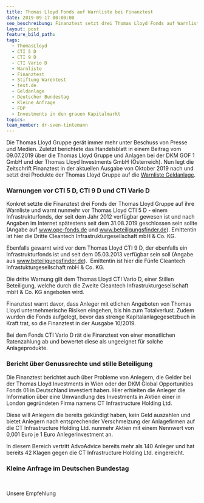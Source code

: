 ```yaml
---
title: Thomas Lloyd Fonds auf Warnliste bei Finanztest
date: 2019-09-17 00:00:00
seo_beschreibung: Finanztest setzt drei Thomas Lloyd Fonds auf Warnliste
layout: post
feature_bild_path:
tags:
  - ThomasLloyd
  - CTI 5 D
  - CTI 9 D
  - CTI Vario D
  - Warnliste
  - Finanztest
  - Stiftung Warentest
  - test.de
  - Geldanlage
  - Deutscher Bundestag
  - Kleine Anfrage
  - FDP
  - Investments in den grauen Kapitalmarkt
topics:
team_member: dr-sven-tintemann
---
```


Die Thomas Lloyd Gruppe ger&auml;t immer mehr unter Beschuss von Presse und Medien. Zuletzt berichtete das Handelsblatt in einem Beitrag vom 09.07.2019 &uuml;ber die Thomas Lloyd Gruppe und Anlagen bei der DKM GOF 1 GmbH und der Thomas Lloyd Investments GmbH (Österreich). Nun legt die Zeitschrift Finanztest in der aktuellen Ausgabe von Oktober 2019 nach und setzt drei Produkte der Thomas Lloyd Gruppe auf die [Warnliste Geldanlage](https://www.test.de/Warnliste-Geldanlage-Unserioese-Firmen-und-Finanzprodukte-1131965-0/).

### Warnungen vor CTI 5 D, CTI 9 D und CTI Vario D

Konkret setzte die Finanztest drei Fonds der Thomas Lloyd Gruppe auf ihre Warnliste und warnt nunmehr vor Thomas Lloyd CTI 5 D - einem Infrastrukturfonds, der seit dem Jahr 2012 verf&uuml;gbar gewesen ist und nach Angaben im Internet sp&auml;testens seit dem 31.08.2019 geschlossen sein sollte (Angabe auf www.opc-fonds.de und www.beteiligungsfinder.de). Emittentin ist hier die Dritte Cleantech Infrastrukturgesellschaft mbH & Co. KG.

Ebenfalls gewarnt wird vor dem Thomas Lloyd CTI 9 D, der ebenfalls ein Infrastrukturfonds ist und seit dem 05.03.2013 verf&uuml;gbar sein soll (Angabe aus www.beteiligungsfinder.de). &nbsp;Emittentin ist hier die F&uuml;nfe Cleantech Infrastukturgesellschaft mbH & Co. KG.&nbsp;

Die dritte Warnung gilt dem Thomas Lloyd CTI Vario D, einer Stillen Beteiligung, welche durch die Zweite Cleantech Infrastrukturgesellschaft mbH & Co. KG angeboten wird.&nbsp;

Finanztest warnt davor, dass Anleger mit etlichen Angeboten von Thomas Lloyd unternehmerische Risiken eingehen, bis hin zum Totalverlust. Zudem wurden die Fonds aufgelegt, bevor das strenge Kapitalanlagegesetzbuch in Kraft trat, so die Finanztest in der Ausgabe 10/2019.

Bei dem Fonds CTI Vario D r&auml;t die Finanztest von einer monatlichen Ratenzahlung ab und bewertet diese als ungeeignet f&uuml;r solche Anlageprodukte.&nbsp;

### Bericht &uuml;ber Genussrechte und stille Beteiligung

Die Finanztest berichtet auch &uuml;ber Probleme von Anlegern, die Gelder bei der Thomas Lloyd Investments in Wien oder der DKM Global Opportunities Fonds 01 in Deutschland investiert haben. Hier erhielten die Anleger die Information &uuml;ber eine Umwandlung des Investments in Aktien einer in London gegr&uuml;ndeten Firma namens CT Infrastructure Holding Ltd.&nbsp;

Diese will Anlegern die bereits gek&uuml;ndigt haben, kein Geld auszahlen und bietet Anlegern nach entsprechender Verschmelzung der Anlagefirmen auf die CT Infrastructure Holding Ltd. nunmehr Aktien mit einem Nennwert von 0,001 Euro je 1 Euro Anlegerinvestment an.&nbsp;

In diesem Bereich vertritt AdvoAdvice bereits mehr als 140 Anleger und hat bereits 42 Klagen gegen die CT Infrastructure Holding Ltd. eingereicht.&nbsp;

### Kleine Anfrage im Deutschen Bundestag

&nbsp;

Unsere Empfehlung